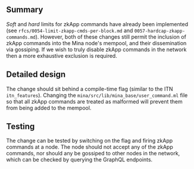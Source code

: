 ## Summary
*Soft* and *hard* limits for zkApp commands have already been implemented (see `rfcs/0054-limit-zkapp-cmds-per-block.md` and `0057-hardcap-zkapp-commands.md`). However, both of these changes still permit the inclusion of zkApp commands into the Mina node's mempool, and their dissemination via gossiping. If we wish to truly disable zkApp commands in the network then a more exhaustive exclusion is required.

## Detailed design
The change should sit behind a compile-time flag (similar to the ITN `itn_features`). Changing the `mina/src/lib/mina_base/user_command.ml` file so that all zkApp commands are treated as malformed will prevent them from being added to the mempool.

## Testing
The change can be tested by switching on the flag and firing zkApp commands at a node. The node should not accept any of the zkApp commands, nor should any be gossiped to other nodes in the network, which can be checked by querying the GraphQL endpoints.
